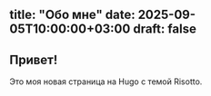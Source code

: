 
title: "Обо мне"
date: 2025-09-05T10:00:00+03:00
draft: false
---

## Привет!

Это моя новая страница на Hugo с темой Risotto.